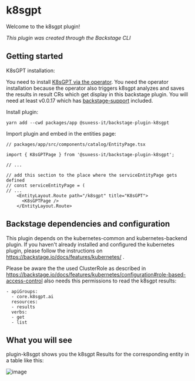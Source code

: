 # k8sgpt

Welcome to the k8sgpt plugin!

_This plugin was created through the Backstage CLI_

## Getting started

K8sGPT installation:

You need to install [K8sGPT via the operator](https://github.com/k8sgpt-ai/k8sgpt-operator/). You need the operator installation because the operator also triggers k8sgpt analyzes and saves the results in result CRs which get display in this backstage plugin. You will need at least v0.0.17 which has [backstage-support](https://github.com/k8sgpt-ai/k8sgpt-operator/pull/127) included.

Install plugin:
```
yarn add --cwd packages/app @suxess-it/backstage-plugin-k8sgpt
```

Import plugin and embed in the entities page:

```
// packages/app/src/components/catalog/EntityPage.tsx

import { K8sGPTPage } from '@suxess-it/backstage-plugin-k8sgpt';

// ...

// add this section to the place where the serviceEntityPage gets defined
// const serviceEntityPage = (
// ...
    <EntityLayout.Route path="/k8sgpt" title="K8sGPT">
      <K8sGPTPage />
    </EntityLayout.Route>
```
    
## Backstage dependencies and configuration

This plugin depends on the kubernetes-common and kubernetes-backend plugin. If you haven't already installed and configured the kubernetes plugin, please follow the instructions on https://backstage.io/docs/features/kubernetes/ .

Please be aware the the used ClusterRole as described in https://backstage.io/docs/features/kubernetes/configuration#role-based-access-control also needs this permissions to read the k8sgpt results:

```
- apiGroups:
  - core.k8sgpt.ai
  resources:
  - results
  verbs:
  - get
  - list
```

## What you will see

plugin-k8sgpt shows you the k8sgpt Results for the corresponding entity in a table like this:

![image](https://github.com/suxess-it/backstage-plugin-k8sgpt/assets/11465610/24591cc2-1290-4a3b-bf91-4d6e5b1a89cf)


